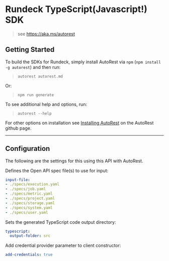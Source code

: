 Rundeck TypeScript(Javascript!) SDK
===================================
> see https://aka.ms/autorest

## Getting Started 
To build the SDKs for Rundeck, simply install AutoRest via `npm` (`npm install -g autorest`) and then run:
> `autorest autorest.md`

Or:
> `npm run generate`

To see additional help and options, run:
> `autorest --help`

For other options on installation see [Installing AutoRest](https://aka.ms/autorest/install) on the AutoRest github page.

---

## Configuration 
The following are the settings for this using this API with AutoRest.

Defines the Open API spec file(s) to use for input:
```yaml
input-file:
- ./specs/execution.yaml
- ./specs/job.yaml
- ./specs/metric.yaml
- ./specs/project.yaml
- ./specs/storage.yaml
- ./specs/system.yaml
- ./specs/user.yaml
```

Sets the generated TypeScript code output directory:
```yaml
typescript:
  output-folder: src
```

Add credential provider parameter to client constructor:
```yaml
add-credentials: true
```